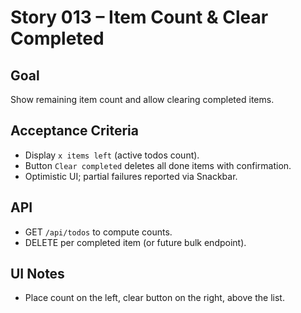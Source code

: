 # Story 013 – Item Count & Clear Completed

## Goal

Show remaining item count and allow clearing completed items.

## Acceptance Criteria

- Display `x items left` (active todos count).
- Button `Clear completed` deletes all done items with confirmation.
- Optimistic UI; partial failures reported via Snackbar.

## API

- GET `/api/todos` to compute counts.
- DELETE per completed item (or future bulk endpoint).

## UI Notes

- Place count on the left, clear button on the right, above the list.

